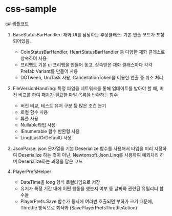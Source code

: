# css-sample
c# 샘플코드

1. BaseStatusBarHandler: 재화 UI를 담당하는 추상클래스. 기본 연출 코드가 포함되어있음.
    - CoinStatusBarHandler, HeartStatusBarHandler 등 다양한 재화 클래스로 상속하여 사용
    - 프리팹도 기본 ui 프리팹을 만들어 놓고, 상속받은 재화 클래스마다 각각 Prefab Variant를 만들어 사용
    - DOTween, UniTask 사용, CancellationToken을 이용한 연출 중 취소 처리

2. FileVersionHandling: 특정 파일을 네트워크를 통해 업데이트를 받아야 할 때, 버전 비교를 하여 패치가 필요한 파일 목록을 반환하는 함수
    - 버전 비교, 테스트 유저 구분 등 많은 조건 분기
    - 로컬 함수 사용
    - 튜플 사용
    - Nullable타입 사용
    - IEnumerable<T> 함수 반환형 사용
    - Linq(LastOrDefault) 사용

3. JsonParse: json 문자열을 기본 Deserialize<T> 함수를 사용해서 타입을 미리 지정하여 Deserialize 하는 것이 아닌, Newtonsoft.Json.Linq를 사용하여 예외처리 하며 Deserialize하는 과정을 담은 코드

4. PlayerPrefsHelper
    - DateTime을 long 형식 로컬타임으로 저장
    - 유저가 특정 기간 내에 어떤 행동을 했는지 여부 등 날짜와 관련된 유틸리티 함수들
    - PlayerPrefs.Save 함수가 동시에 여러번 호출되면 부하가 크기 때문에, Throttle 방식으로 최적화 (SavePlayerPrefsThrottleAction)
